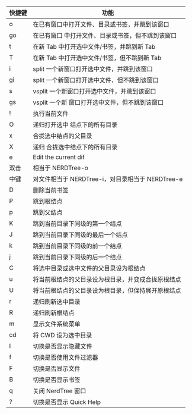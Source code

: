 | 快捷键 | 功能 |
| ------ | ---- |
|o|       在已有窗口中打开文件、目录或书签，并跳到该窗口|
|go|      在已有窗口 中打开文件、目录或书签，但不跳到该窗口|
|t   |    在新 Tab 中打开选中文件/书签，并跳到新 Tab|
|T|       在新 Tab 中打开选中文件/书签，但不跳到新 Tab|
|i|       split 一个新窗口打开选中文件，并跳到该窗口|
|gi|      split 一个新窗口打开选中文件，但不跳到该窗口|
|s|       vsplit 一个新窗口打开选中文件，并跳到该窗口|
|gs|      vsplit 一个新 窗口打开选中文件，但不跳到该窗口|
|!|       执行当前文件|
|O|       递归打开选中 结点下的所有目录|
|x|       合拢选中结点的父目录|
|X|       递归 合拢选中结点下的所有目录|
|e|       Edit the current dif|
|双击|    相当于 NERDTree-o|
|中键|    对文件相当于 NERDTree-i，对目录相当于 NERDTree-e|
|D|       删除当前书签|
|P|       跳到根结点|
|p|       跳到父结点|
|K|       跳到当前目录下同级的第一个结点|
|J|       跳到当前目录下同级的最后一个结点|
|k|       跳到当前目录下同级的前一个结点|
|j|       跳到当前目录下同级的后一个结点|
|C|       将选中目录或选中文件的父目录设为根结点|
|u|       将当前根结点的父目录设为根目录，并变成合拢原根结点|
|U|       将当前根结点的父目录设为根目录，但保持展开原根结点|
|r|       递归刷新选中目录|
|R|       递归刷新根结点|
|m|       显示文件系统菜单|
|cd|      将 CWD 设为选中目录|
|I|       切换是否显示隐藏文件|
|f|       切换是否使用文件过滤器|
|F|       切换是否显示文件|
|B|       切换是否显示书签|
|q|       关闭 NerdTree 窗口|
|?|       切换是否显示 Quick Help|